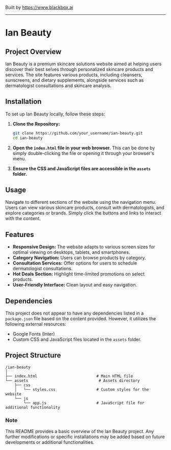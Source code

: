 
Built by https://www.blackbox.ai

---

# Ian Beauty

## Project Overview
Ian Beauty is a premium skincare solutions website aimed at helping users discover their best selves through personalized skincare products and services. The site features various products, including cleansers, sunscreens, and dietary supplements, alongside services such as dermatologist consultations and skincare analysis.

## Installation
To set up Ian Beauty locally, follow these steps:

1. **Clone the Repository:**
   ```bash
   git clone https://github.com/your_username/ian-beauty.git
   cd ian-beauty
   ```

2. **Open the `index.html` file in your web browser.** This can be done by simply double-clicking the file or opening it through your browser's menu.

3. **Ensure the CSS and JavaScript files are accessible in the `assets` folder.**

## Usage
Navigate to different sections of the website using the navigation menu. Users can view various skincare products, consult with dermatologists, and explore categories or brands. Simply click the buttons and links to interact with the content.

## Features
- **Responsive Design:** The website adapts to various screen sizes for optimal viewing on desktops, tablets, and smartphones.
- **Category Navigation:** Users can browse products by category.
- **Consultation Services:** Offer options for users to schedule dermatologist consultations.
- **Hot Deals Section:** Highlight time-limited promotions on select products.
- **User-Friendly Interface:** Clean layout and easy navigation.

## Dependencies
This project does not appear to have any dependencies listed in a `package.json` file based on the content provided. However, it utilizes the following external resources:
- Google Fonts (Inter)
- Custom CSS and JavaScript files located in the `assets` folder.

## Project Structure
```
/ian-beauty
│
├── index.html                          # Main HTML file
└── assets                               # Assets directory
    ├── css
    │   └── styles.css                  # Custom styles for the website
    └── js
        └── app.js                      # JavaScript file for additional functionality
```

### Note
This README provides a basic overview of the Ian Beauty project. Any further modifications or specific installations may be added based on future developments or additional functionalities.